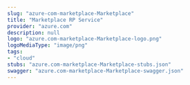 ```yaml
---
slug: "azure-com-marketplace-Marketplace"
title: "Marketplace RP Service"
provider: "azure.com"
description: null
logo: "azure.com-marketplace-Marketplace-logo.png"
logoMediaType: "image/png"
tags:
- "cloud"
stubs: "azure.com-marketplace-Marketplace-stubs.json"
swagger: "azure.com-marketplace-Marketplace-swagger.json"
---
```

